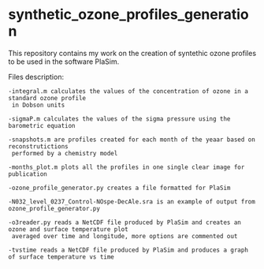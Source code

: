 # synthetic_ozone_profiles_generation
This repository contains my work on the creation of syntethic ozone profiles to be used in the software PlaSim. 


Files description:

	-integral.m calculates the values of the concentration of ozone in a standard ozone profile 
     in Dobson units
 
	-sigmaP.m calculates the values of the sigma pressure using the barometric equation
 
	-snapshots.m are profiles created for each month of the yeaar based on reconstrutictions 
     performed by a chemistry model

	-months_plot.m plots all the profiles in one single clear image for publication
 
	-ozone_profile_generator.py creates a file formatted for PlaSim
 
	-N032_level_0237_Control-NOspe-DecAle.sra is an example of output from ozone_profile_generator.py

 	-o3reader.py reads a NetCDF file produced by PlaSim and creates an ozone and surface temperature plot
     averaged over time and longitude, more options are commented out

  	-tvstime reads a NetCDF file produced by PlaSim and produces a graph of surface temperature vs time

 
